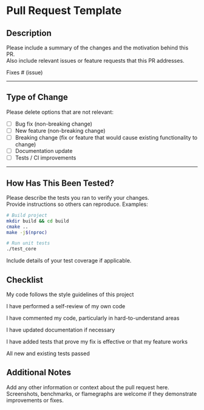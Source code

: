 # Pull Request Template

## Description

Please include a summary of the changes and the motivation behind this PR.  
Also include relevant issues or feature requests that this PR addresses.

Fixes # (issue)

---

## Type of Change

Please delete options that are not relevant:

- [ ] Bug fix (non-breaking change)
- [ ] New feature (non-breaking change)
- [ ] Breaking change (fix or feature that would cause existing functionality to change)
- [ ] Documentation update
- [ ] Tests / CI improvements

---

## How Has This Been Tested?

Please describe the tests you ran to verify your changes.  
Provide instructions so others can reproduce. Examples:

```bash
# Build project
mkdir build && cd build
cmake ..
make -j$(nproc)

# Run unit tests
./test_core
```

Include details of your test coverage if applicable.

## Checklist

My code follows the style guidelines of this project

I have performed a self-review of my own code

I have commented my code, particularly in hard-to-understand areas

I have updated documentation if necessary

I have added tests that prove my fix is effective or that my feature works

All new and existing tests passed

## Additional Notes

Add any other information or context about the pull request here.
Screenshots, benchmarks, or flamegraphs are welcome if they demonstrate improvements or fixes.
